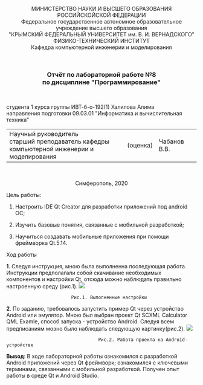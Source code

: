 <p align="center">  МИНИСТЕРСТВО НАУКИ И ВЫСШЕГО ОБРАЗОВАНИЯ РОССИЙСКОЙСКОЙ ФЕДЕРАЦИИ<br/>
Федеральное государственное автономное образовательное учреждение высшего образования
 <br/>
 "КРЫМСКИЙ ФЕДЕРАЛЬНЫЙ УНИВЕРСИТЕТ им. В. И. ВЕРНАДСКОГО"  <br/>
  ФИЗИКО-ТЕХНИЧЕСКИЙ ИНСТИТУТ <br/>
    Кафедра компьютерной инженерии и моделирования<br/></p>

<br/>

### <p align="center">Отчёт по лабораторной работе №8 <br/> по дисциплине "Программирование"</p>

<br/>

студента 1 курса группы ИВТ-б-о-192(1)
Халилова Алима<br/>
направления подготовки 09.03.01 "Информатика и вычислительная техника"  
<table>
<tr><td>Научный руководитель<br/> старший преподаватель кафедры<br/> компьютерной инженерии и моделирования</td>
<td>(оценка)</td>
<td>Чабанов В.В.</td>
</tr>
</table>

<br/>

<p align="center">Симферополь, 2020</p>



 Цель работы: 

1. Настроить IDE Qt Creator для разработки приложений под android ОС;

2. Изучить базовые понятия, связанные с мобильной разработкой;

3. Научиться создавать мобильные приложения при помощи фреймворка Qt.5.14.                                                            

 Ход работы
            
   **1**. Следуя инструкция, мною была выполненна последующая работа. Инструкции предполагали собой скачивание необходимых компонентов и настройки Qt, отсюда можно наблюдать правильно настроенную среду (рис.1).
      ![](https://github.com/stplzawa/Labs_pics/blob/master/Lab8pics/1(2).png) 
      
      ​                      Рис.1. Выполненные настройки
      
   **2**.  По заданию, требовалось запустить пример Qt через устройство Android или эмулятор. Мною был выбран проект Qt SCXML Calculator QML Examle, способ запуска - устройство Android. Следуя всем предписаниям моэно было наблюдать следующую картинку(рис.2).
      ![](https://github.com/stplzawa/Labs_pics/blob/master/Lab8pics/2.png)
      
      ​                                Рис.2. Работа проекта на Android-устройстве
      
  **Вывод**: В ходе лабораторной работы ознакомился с разработкой Android приложений через Qt фреймворк; ознакомился с ключевыми терминами, связанными с мобильной разработкой. Получен опыт работы в среде Qt и Android Studio.
      
      

 
